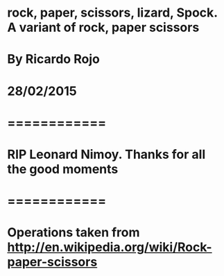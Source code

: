 # rock, paper, scissors, lizard, Spock. A variant of rock, paper scissors
# By Ricardo Rojo
# 28/02/2015
# ============
# RIP Leonard Nimoy. Thanks for all the good moments
# ============
# Operations taken from http://en.wikipedia.org/wiki/Rock-paper-scissors